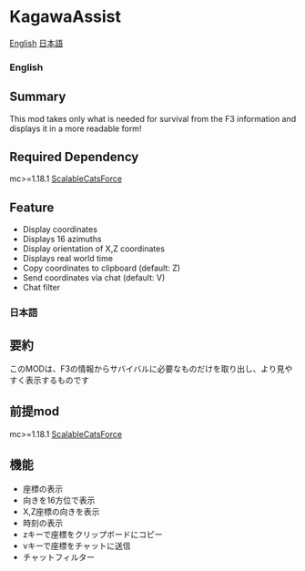 # KagawaAssist
[English](#English) [日本語](#日本語)
### English
## Summary
This mod takes only what is needed for survival from the F3 information and displays it in a more readable form!  

## Required Dependency
mc&gt;=1.18.1 [ScalableCatsForce](https://www.curseforge.com/minecraft/mc-mods/scalable-cats-force/files/3759354)

## Feature
- Display coordinates
- Displays 16 azimuths
- Display orientation of X,Z coordinates
- Displays real world time
- Copy coordinates to clipboard (default: Z)
- Send coordinates via chat (default: V)
- Chat filter

### 日本語
## 要約
このMODは、F3の情報からサバイバルに必要なものだけを取り出し、より見やすく表示するものです

## 前提mod
mc&gt;=1.18.1 [ScalableCatsForce](https://www.curseforge.com/minecraft/mc-mods/scalable-cats-force/files/3759354)

## 機能
- 座標の表示
- 向きを16方位で表示
- X,Z座標の向きを表示
- 時刻の表示
- zキーで座標をクリップボードにコピー
- vキーで座標をチャットに送信
- チャットフィルター